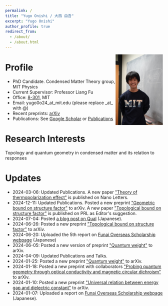 ```yaml
---
permalink: /
title: "Yugo Onishi / 大西 由吾"
excerpt: "Yugo Onishi"
author_profile: true
redirect_from: 
  - /about/
  - /about.html
---
```


<!-- ![profile](../images/profile-20240104.png) -->
<img align="right" style="float" width="30%" src="../images/profile-20240104.png">


Profile
=====
* PhD Candidate. Condensed Matter Theory group, MIT Physics
* Current Supervisor: Professor Liang Fu
* Office: [8-301](https://whereis.mit.edu/?go=8), MIT
* Email: yugo0o24\_at\_mit.edu   (please replace \_at\_ with @)
* Recent preprints: [arXiv](https://arxiv.org/search/cond-mat?searchtype=author&query=Onishi,+Y)
* Publications: See [Google Scholar](https://scholar.google.com/citations?user=f1QuhscAAAAJ&hl=en) or [Publications](https://yugoonishi.github.io/publications/)


Research Interests
=====
Topology and quantum geometry in condensed matter and its relation to responses

Updates
=====
* 2024-03-06: Updated Publications. A new paper ["Theory of thermopolarization effect"](https://doi.org/10.1021/acs.nanolett.4c05870) is published on Nano Letters.
* 2024-12-11: Updated Publications. Posted a new preprint ["Geometric bound on structure factor"](https://arxiv.org/abs/2412.02656) to arXiv. A new paper ["Topological bound on structure factor"](https://journals.aps.org/prl/abstract/10.1103/PhysRevLett.133.206602) is published on PRL as Editor's suggestion.
* 2024-07-04: Posted [a blog post on Qual](https://yugoonishi.github.io/posts/2024/7/blog-post-2/) (Japanese).
* 2024-06-26: Posted a new preprint ["Topological bound on structure factor"](https://arxiv.org/abs/2406.18654) to arXiv.
* 2024-06-20: Uploaded the 5th report on [Funai Overseas Scholarship webpage](https://funaifoundation.jp/grantee.php?id=389&type=phd) (Japanese)
* 2024-06-05: Posted a new version of preprint ["Quantum weight"](https://arxiv.org/abs/2406.06783) to arXiv.
* 2024-04-09: Updated Publications and Talks.
* 2024-01-25: Posted a new preprint ["Quantum weight"](https://arxiv.org/abs/2401.13847) to arXiv.
* 2024-01-18: Posted a new preprint with collaborators ["Probing quantum geometry through optical conductivity and magnetic circular dichroism"](https://arxiv.org/abs/2401.09689) to arXiv.
* 2024-01-10: Posted a new preprint ["Universal relation between energy gap and dielectric constant"](https://arxiv.org/abs/2401.04180) to arXiv.
* 2024-01-07: Uploaded a report on [Funai Overseas Scholarship webpage](https://funaifoundation.jp/grantee.php?id=389&type=phd) (Japanese).
